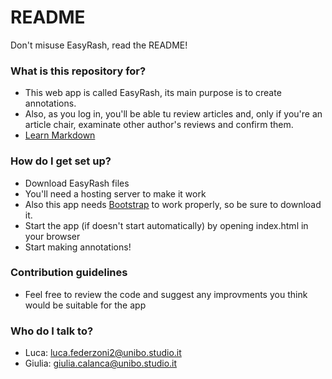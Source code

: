 # README #

Don't misuse EasyRash, read  the README!

### What is this repository for? ###

* This web app is called EasyRash, its main purpose is to create annotations.
* Also, as you log in, you'll be able tu review articles and, only if you're an article chair, examinate other author's reviews and confirm them.
* [Learn Markdown](https://bitbucket.org/tutorials/markdowndemo)

### How do I get set up? ###

* Download EasyRash files
* You'll need a hosting server to make it work
* Also this app needs [Bootstrap](https://getbootstrap.com/docs/4.0/getting-started/download/) to work properly, so be sure to download it.
* Start the app (if doesn't start automatically) by opening index.html in your browser
* Start making annotations!

### Contribution guidelines ###

* Feel free to review the code and suggest any improvments you think would be suitable for the app

### Who do I talk to? ###

* Luca: luca.federzoni2@unibo.studio.it
* Giulia: giulia.calanca@unibo.studio.it
